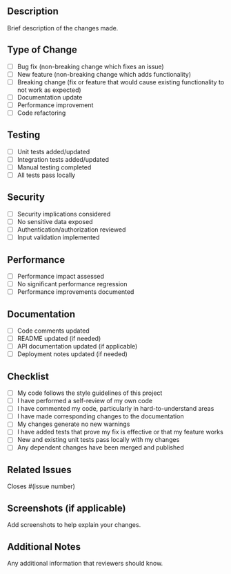 ## Description
Brief description of the changes made.

## Type of Change
- [ ] Bug fix (non-breaking change which fixes an issue)
- [ ] New feature (non-breaking change which adds functionality)
- [ ] Breaking change (fix or feature that would cause existing functionality to not work as expected)
- [ ] Documentation update
- [ ] Performance improvement
- [ ] Code refactoring

## Testing
- [ ] Unit tests added/updated
- [ ] Integration tests added/updated
- [ ] Manual testing completed
- [ ] All tests pass locally

## Security
- [ ] Security implications considered
- [ ] No sensitive data exposed
- [ ] Authentication/authorization reviewed
- [ ] Input validation implemented

## Performance
- [ ] Performance impact assessed
- [ ] No significant performance regression
- [ ] Performance improvements documented

## Documentation
- [ ] Code comments updated
- [ ] README updated (if needed)
- [ ] API documentation updated (if applicable)
- [ ] Deployment notes updated (if needed)

## Checklist
- [ ] My code follows the style guidelines of this project
- [ ] I have performed a self-review of my own code
- [ ] I have commented my code, particularly in hard-to-understand areas
- [ ] I have made corresponding changes to the documentation
- [ ] My changes generate no new warnings
- [ ] I have added tests that prove my fix is effective or that my feature works
- [ ] New and existing unit tests pass locally with my changes
- [ ] Any dependent changes have been merged and published

## Related Issues
Closes #(issue number)

## Screenshots (if applicable)
Add screenshots to help explain your changes.

## Additional Notes
Any additional information that reviewers should know.
